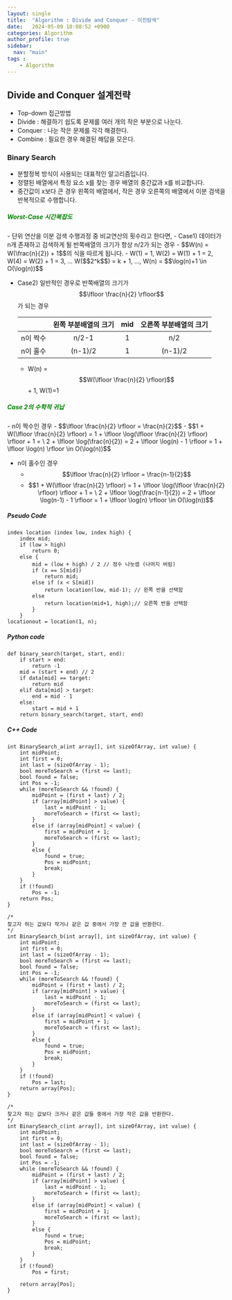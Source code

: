 ```yaml
---
layout: single
title:  "Algorithm : Divide and Conquer - 이진탐색"
date:   2024-05-09 10:08:52 +0900
categories: Algorithm
author_profile: true
sidebar:
  nav: "main"
tags : 
    - Algorithm
---
```

## Divide and Conquer 설계전략
- Top-down 접근방법
- Divide : 해결하기 쉽도록 문제를 여러 개의 작은 부분으로 나눈다.
- Conquer : 나눈 작은 문제를 각각 해결한다.
- Combine : 필요한 경우 해결된 해답을 모은다.

### Binary Search
- 분할정복 방식이 사용되는 대표적인 알고리즘입니다.
- 정렬된 배열에서 특정 요소 x를 찾는 경우 배열의 중간값과 x를 비교합니다.
- 중간값이 x보다 큰 경우 왼쪽의 배열에서, 작은 경우 오른쪽의 배열에서 이분 검색을 반복적으로 수행합니다.

<h5 style="color: green;">Worst-Case 시간복잡도</h5>
- 단위 연산을 이분 검색 수행과정 중 비교연산의 횟수라고 한다면,
- Case1) 데이터가 n개 존재하고 검색하게 될 반쪽배열의 크기가 항상 n/2가 되는 경우
    - $$W(n) = W(\frac{n}{2}) + 1$$의 식을 따르게 됩니다.
    - W(1) = 1, W(2) = W(1) + 1 = 2, W(4)  = W(2) + 1 = 3, ... W($$2^k$$) = k + 1, ..., W(n) = $$\log(n)+1 \in O(\log(n))$$ 

- Case2) 일반적인 경우로 반쪽배열의 크기가 $$\lfloor \frac{n}{2} \rfloor$$가 되는 경우

    ||왼쪽 부분배열의 크기|mid|오른쪽 부분배열의 크기|
    |:---:|:---:|:---:|:---:|
    |n이 짝수|n/2-1|1|n/2|
    |n이 홀수|(n-1)/2|1|(n-1)/2|

    - W(n) = $$W(\lfloor \frac{n}{2} \rfloor)$$ + 1, W(1)=1

<h5 style="color: green;">Case 2의 수학적 귀납</h5>
- n이 짝수인 경우
    - $$\lfloor \frac{n}{2} \rfloor = \frac{n}{2}$$
    - $$1 + W(\lfloor \frac{n}{2} \rfloor) = 1 + \lfloor \log(\lfloor \frac{n}{2} \rfloor) \rfloor + 1 = \
    2 + \lfloor \log(\frac{n}{2}) = 2 + \lfloor \log(n) - 1 \rfloor = 1 + \lfloor \log(n) \rfloor \in O(\log(n))$$

- n이 홀수인 경우
    - $$\lfloor \frac{n}{2} \rfloor = \frac{n-1}{2}$$
    - $$1 + W(\lfloor \frac{n}{2} \rfloor) = 1 + \lfloor \log(\lfloor \frac{n}{2} \rfloor) \rfloor + 1 = \
    2 + \lfloor \log(\frac{n-1}{2}) = 2 + \lfloor \log(n-1) - 1 \rfloor = 1 + \lfloor \log(n) \rfloor \in O(\log(n))$$

##### Pseudo Code
```
index location (index low, index high) {
    index mid;
    if (low > high)
        return 0; 
    else {
        mid = (low + high) / 2 // 정수 나눗셈 (나머지 버림)
        if (x == S[mid])
            return mid; 
        else if (x < S[mid])
            return location(low, mid-1); // 왼쪽 반을 선택함
        else
            return location(mid+1, high);// 오른쪽 반을 선택함
        }   
    }
locationout = location(1, n);
```

##### Python code
```
def binary_search(target, start, end):
    if start > end:		
        return -1
    mid = (start + end) // 2  
    if data[mid] == target:	
        return mid 
    elif data[mid] > target:
        end = mid - 1
    else:                    
        start = mid + 1
    return binary_search(target, start, end)
```

##### C++ Code
```
int BinarySearch_a(int array[], int sizeOfArray, int value) {
    int midPoint;
    int first = 0;
    int last = (sizeOfArray - 1);
    bool moreToSearch = (first <= last);
    bool found = false;
    int Pos = -1;
    while (moreToSearch && !found) {
        midPoint = (first + last) / 2;
        if (array[midPoint] > value) {
            last = midPoint - 1;
            moreToSearch = (first <= last);
        }
        else if (array[midPoint] < value) {
            first = midPoint + 1;
            moreToSearch = (first <= last);
        }
        else {
            found = true;
            Pos = midPoint;
            break;
        }
    }
    if (!found)
        Pos = -1;
    return Pos;
}

/*
찾고자 하는 값보다 작거나 같은 값 중에서 가장 큰 값을 반환한다.
*/
int BinarySearch_b(int array[], int sizeOfArray, int value) {
    int midPoint;
    int first = 0;
    int last = (sizeOfArray - 1);
    bool moreToSearch = (first <= last);
    bool found = false;
    int Pos = -1;
    while (moreToSearch && !found) {
        midPoint = (first + last) / 2;
        if (array[midPoint] > value) {
            last = midPoint - 1;
            moreToSearch = (first <= last);
        }
        else if (array[midPoint] < value) {
            first = midPoint + 1;
            moreToSearch = (first <= last);
        }
        else {
            found = true;
            Pos = midPoint;
            break;
        }
    }
    if (!found)
        Pos = last;
    return array[Pos];
}

/*
찾고자 하는 값보다 크거나 같은 값들 중에서 가장 작은 값을 반환한다.
*/
int BinarySearch_c(int array[], int sizeOfArray, int value) {
    int midPoint;
    int first = 0;
    int last = (sizeOfArray - 1);
    bool moreToSearch = (first <= last);
    bool found = false;
    int Pos = -1;
    while (moreToSearch && !found) {
        midPoint = (first + last) / 2;
        if (array[midPoint] > value) {
            last = midPoint - 1;
            moreToSearch = (first <= last);
        }
        else if (array[midPoint] < value) {
            first = midPoint + 1;
            moreToSearch = (first <= last);
        }
        else {
            found = true;
            Pos = midPoint;
            break;
        }
    }
    if (!found)
        Pos = first;

    return array[Pos];
}
```